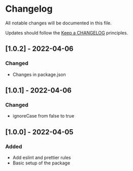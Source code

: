 # Changelog

All notable changes will be documented in this file.

Updates should follow the [Keep a CHANGELOG](http://keepachangelog.com/) principles.

## [1.0.2] - 2022-04-06

### Changed
- Changes in package.json

## [1.0.1] - 2022-04-06

### Changed
- ignoreCase from false to true

## [1.0.0] - 2022-04-05

### Added
- Add eslint and prettier rules
- Basic setup of the package
